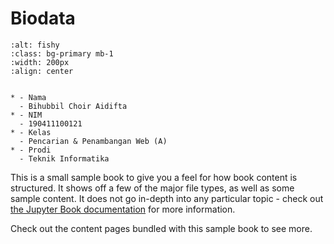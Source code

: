 # Biodata

```{image} ../webmining/_static/190411100121.jpg
:alt: fishy
:class: bg-primary mb-1
:width: 200px
:align: center
```

```{list-table}

* - Nama
  - Bihubbil Choir Aidifta
* - NIM
  - 190411100121
* - Kelas
  - Pencarian & Penambangan Web (A)
* - Prodi
  - Teknik Informatika
```

This is a small sample book to give you a feel for how book content is
structured.
It shows off a few of the major file types, as well as some sample content.
It does not go in-depth into any particular topic - check out [the Jupyter Book documentation](https://jupyterbook.org) for more information.

Check out the content pages bundled with this sample book to see more.

```{chapters}
```
